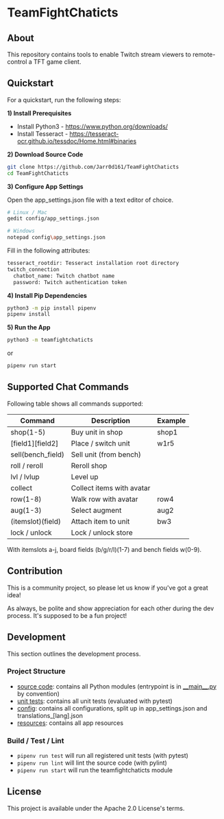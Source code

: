# TeamFightChaticts

## About
This repository contains tools to enable Twitch stream viewers to remote-control a TFT game client.

## Quickstart
For a quickstart, run the following steps:

**1) Install Prerequisites**

- Install Python3 - https://www.python.org/downloads/
- Install Tesseract - https://tesseract-ocr.github.io/tessdoc/Home.html#binaries

**2) Download Source Code**

```sh
git clone https://github.com/Jarr0d161/TeamFightChaticts
cd TeamFightChaticts
```

**3) Configure App Settings**

Open the app_settings.json file with a text editor of choice.

```sh
# Linux / Mac
gedit config/app_settings.json
```

```sh
# Windows
notepad config\app_settings.json
```

Fill in the following attributes:

```txt
tesseract_rootdir: Tesseract installation root directory
twitch_connection
  chatbot_name: Twitch chatbot name
  password: Twitch authentication token
```

**4) Install Pip Dependencies**

```sh
python3 -m pip install pipenv
pipenv install
```

**5) Run the App**

```sh
python3 -m teamfightchaticts
```
or 
```sh
pipenv run start
```

## Supported Chat Commands
Following table shows all commands supported:

| Command           | Description                    | Example           |
| ----------------- | ------------------------------ | ----------------- |
| shop(1-5)         | Buy unit in shop               | shop1             |
| [field1][field2]  | Place / switch unit            | w1r5              |
| sell(bench_field) | Sell unit (from bench)         |                   |
| roll / reroll     | Reroll shop                    |                   |
| lvl / lvlup       | Level up                       |                   |
| collect           | Collect items with avatar      |                   |
| row(1-8)          | Walk row with avatar           | row4              |
| aug(1-3)          | Select augment                 | aug2              |
| (itemslot)(field) | Attach item to unit            | bw3               |
| lock / unlock     | Lock / unlock store            |                   |

With itemslots a-j, board fields (b/g/r/l)(1-7) and bench fields w(0-9).

## Contribution
This is a community project, so please let us know if you've got a great idea!

As always, be polite and show appreciation for each other during the dev process.
It's supposed to be a fun project!

## Development
This section outlines the development process.

### Project Structure
- [source code](./teamfightchaticts): contains all Python modules
  (entrypoint is in [\_\_main\_\_.py](./teamfightchaticts/__main__.py) by convention)
- [unit tests](./tests): contains all unit tests (evaluated with pytest)
- [config](./config): contains all configurations, split up in app_settings.json and translations_[lang].json
- [resources](./images): contains all app resources

### Build / Test / Lint
- `pipenv run test` will run all registered unit tests (with pytest)
- `pipenv run lint` will lint the source code (with pylint)
- `pipenv run start` will run the teamfightchaticts module

## License
This project is available under the Apache 2.0 License's terms.
